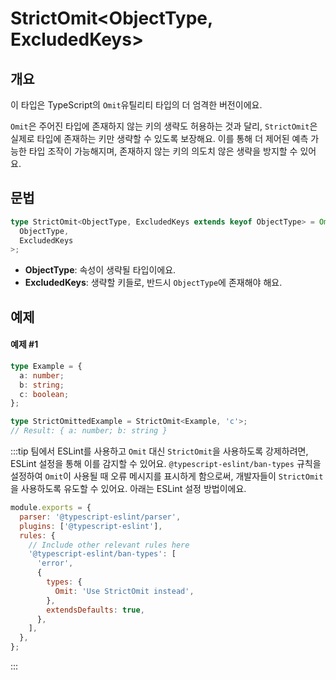 # StrictOmit\<ObjectType, ExcludedKeys>

## 개요

이 타입은 TypeScript의 `Omit`유틸리티 타입의 더 엄격한 버전이에요.

`Omit`은 주어진 타입에 존재하지 않는 키의 생략도 허용하는 것과 달리, `StrictOmit`은 실제로 타입에 존재하는 키만 생략할 수 있도록 보장해요. 이를 통해 더 제어된 예측 가능한 타입 조작이 가능해지며, 존재하지 않는 키의 의도치 않은 생략을 방지할 수 있어요.

## 문법

```ts
type StrictOmit<ObjectType, ExcludedKeys extends keyof ObjectType> = Omit<
  ObjectType,
  ExcludedKeys
>;
```

- **ObjectType**: 속성이 생략될 타입이에요.
- **ExcludedKeys**: 생략할 키들로, 반드시 `ObjectType`에 존재해야 해요.

## 예제

#### 예제 #1

```ts
type Example = {
  a: number;
  b: string;
  c: boolean;
};

type StrictOmittedExample = StrictOmit<Example, 'c'>;
// Result: { a: number; b: string }
```

:::tip
팀에서 ESLint를 사용하고 `Omit` 대신 `StrictOmit`을 사용하도록 강제하려면, ESLint 설정을 통해 이를 감지할 수 있어요. `@typescript-eslint/ban-types` 규칙을 설정하여 `Omit`이 사용될 때 오류 메시지를 표시하게 함으로써, 개발자들이 `StrictOmit`을 사용하도록 유도할 수 있어요. 아래는 ESLint 설정 방법이에요.

```js
module.exports = {
  parser: '@typescript-eslint/parser',
  plugins: ['@typescript-eslint'],
  rules: {
    // Include other relevant rules here
    '@typescript-eslint/ban-types': [
      'error',
      {
        types: {
          Omit: 'Use StrictOmit instead',
        },
        extendsDefaults: true,
      },
    ],
  },
};
```

:::
